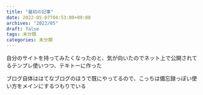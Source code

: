 ```yaml
---
title: "最初の記事"
date: 2022-05-07T04:53:00+09:00
archives: "2022/05"
draft: false
tags: 未分類
categories: 未分類
---
```

自分のサイトを持ってみたくなったのと、気が向いたのでネット上で公開されてるテンプレ使いつつ、テキトーに作った  
<!--more-->
ブログ自体ははてなブログのほうで既にやってるので、こっちは備忘録っぽい使い方をメインにするつもりでいる
